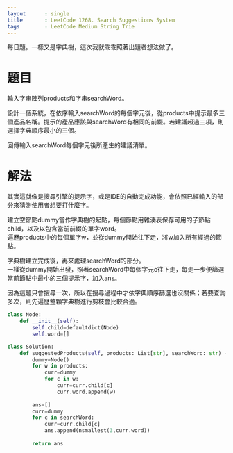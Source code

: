 ```yaml
--- 
layout      : single
title       : LeetCode 1268. Search Suggestions System
tags        : LeetCode Medium String Trie
---
```

每日題。一樣又是字典樹，這次我就乖乖照著出題者想法做了。  

# 題目
輸入字串陣列products和字串searchWord。  

設計一個系統，在依序輸入searchWord的每個字元後，從products中提示最多三個產品名稱。提示的產品應該與searchWord有相同的前綴。若建議超過三項，則選擇字典順序最小的三個。

回傳輸入searchWord每個字元後所產生的建議清單。

# 解法
其實這就像是搜尋引擎的提示字，或是IDE的自動完成功能，會依照已經輸入的部分來猜測使用者想要打什麼字。  

建立空節點dummy當作字典樹的起點，每個節點用雜湊表保存可用的子節點child，以及以包含當前前綴的單字word。  
遍歷products中的每個單字w，並從dummy開始往下走，將w加入所有經過的節點。  

字典樹建立完成後，再來處理searchWord的部分。  
一樣從dummy開始出發，照著searchWord中每個字元c往下走，每走一步便篩選當前節點中最小的三個提示字，加入ans。  

因為這題只會搜尋一次，所以在搜尋過程中才依字典順序篩選也沒關係；若要查詢多次，則先遍歷整顆字典樹進行剪枝會比較合適。  

```python
class Node:
    def __init__(self):
        self.child=defaultdict(Node)
        self.word=[]

class Solution:
    def suggestedProducts(self, products: List[str], searchWord: str) -> List[List[str]]:
        dummy=Node()
        for w in products:
            curr=dummy
            for c in w:
                curr=curr.child[c]
                curr.word.append(w)
        
        ans=[]
        curr=dummy
        for c in searchWord:
            curr=curr.child[c]
            ans.append(nsmallest(3,curr.word))
            
        return ans
```
